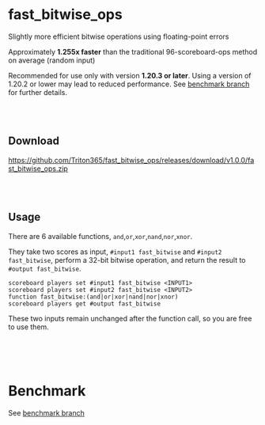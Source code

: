 # fast_bitwise_ops

Slightly more efficient bitwise operations using floating-point errors

Approximately **1.255x faster** than the traditional 96-scoreboard-ops method on average (random input)

Recommended for use only with version **1.20.3 or later**. Using a version of 1.20.2 or lower may lead to reduced performance. See [benchmark branch](https://github.com/Triton365/fast_bitwise_ops/tree/benchmark) for further details.

<br><br>

## Download

<https://github.com/Triton365/fast_bitwise_ops/releases/download/v1.0.0/fast_bitwise_ops.zip>

<br><br>

## Usage

There are 6 available functions, `and`,`or`,`xor`,`nand`,`nor`,`xnor`.

They take two scores as input, `#input1 fast_bitwise` and `#input2 fast_bitwise`, perform a 32-bit bitwise operation, and return the result to `#output fast_bitwise`.

```mcfunction
scoreboard players set #input1 fast_bitwise <INPUT1>
scoreboard players set #input2 fast_bitwise <INPUT2>
function fast_bitwise:(and|or|xor|nand|nor|xnor)
scoreboard players get #output fast_bitwise
```

These two inputs remain unchanged after the function call, so you are free to use them.

<br><br><br>

# Benchmark

See [benchmark branch](https://github.com/Triton365/fast_bitwise_ops/tree/benchmark)


<br><br><br>
